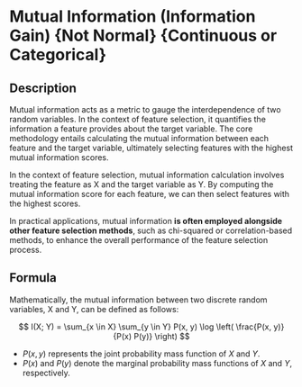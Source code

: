 # Mutual Information (Information Gain) {Not Normal} {Continuous or Categorical}

## Description

Mutual information acts as a metric to gauge the interdependence of two random variables.
In the context of feature selection, it quantifies the information a feature provides about the target variable.
The core methodology entails calculating the mutual information between each feature and the target variable, ultimately selecting features with the highest mutual information scores.

In the context of feature selection, mutual information calculation involves treating the feature as X and the target variable as Y.
By computing the mutual information score for each feature, we can then select features with the highest scores.

In practical applications, mutual information **is often employed alongside other feature selection methods**, such as chi-squared or correlation-based methods, to enhance the overall performance of the feature selection process.

## Formula

Mathematically, the mutual information between two discrete random variables, X and Y, can be defined as follows:

$$
I(X; Y) = \sum_{x \in X} \sum_{y \in Y} P(x, y) \log \left( \frac{P(x, y)}{P(x) P(y)} \right)
$$

- $P(x, y)$ represents the joint probability mass function of $X$ and $Y$.
- $P(x)$ and $P(y)$ denote the marginal probability mass functions of $X$ and $Y$, respectively.
